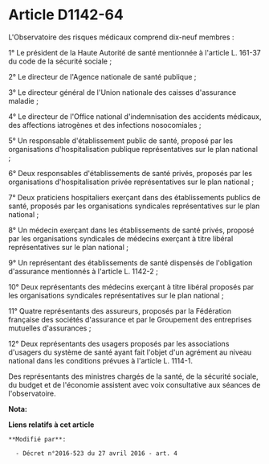 # Article D1142-64

L'Observatoire des risques médicaux comprend dix-neuf membres : 

1° Le président de la Haute Autorité de santé mentionnée à l'article L. 161-37 du code de la sécurité sociale ; 

2° Le directeur de l'Agence nationale de santé publique ; 

3° Le directeur général de l'Union nationale des caisses d'assurance maladie ; 

4° Le directeur de l'Office national d'indemnisation des accidents médicaux, des affections iatrogènes et des infections
nosocomiales ; 

5° Un responsable d'établissement public de santé, proposé par les organisations d'hospitalisation publique représentatives
sur le plan national ; 

6° Deux responsables d'établissements de santé privés, proposés par les organisations d'hospitalisation privée
représentatives sur le plan national ; 

7° Deux praticiens hospitaliers exerçant dans des établissements publics de santé, proposés par les organisations syndicales
représentatives sur le plan national ; 

8° Un médecin exerçant dans les établissements de santé privés, proposé par les organisations syndicales de médecins exerçant
à titre libéral représentatives sur le plan national ; 

9° Un représentant des établissements de santé dispensés de l'obligation d'assurance mentionnés à l'article L. 1142-2 ; 

10° Deux représentants des médecins exerçant à titre libéral proposés par les organisations syndicales représentatives sur le
plan national ; 

11° Quatre représentants des assureurs, proposés par la Fédération française des sociétés d'assurance et par le Groupement
des entreprises mutuelles d'assurances ; 

12° Deux représentants des usagers proposés par les associations d'usagers du système de santé ayant fait l'objet d'un
agrément au niveau national dans les conditions prévues à l'article L. 1114-1. 

Des représentants des ministres chargés de la santé, de la sécurité sociale, du budget et de l'économie assistent avec voix
consultative aux séances de l'observatoire.

**Nota:**



**Liens relatifs à cet article**

	**Modifié par**:

	  - Décret n°2016-523 du 27 avril 2016 - art. 4
